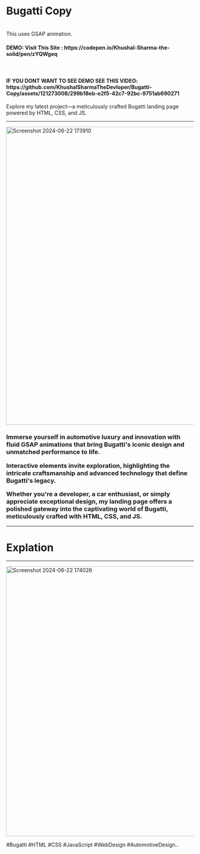 
<h1>Bugatti Copy</h1><br>
This uses GSAP animation.
<h4>DEMO: Visit This Site : https://codepen.io/Khushal-Sharma-the-solid/pen/zYQWgeq </h4>
<br>

<h4>IF YOU DONT WANT TO SEE DEMO SEE THIS VIDEO:
https://github.com/KhushalSharmaTheDevloper/Bugatti-Copy/assets/121273008/299b18eb-e2f5-42c7-92bc-9751ab690271 </h4>

Explore my latest project—a meticulously crafted Bugatti landing page powered by HTML, CSS, and JS.<br>
<hr>
<img width="800" alt="Screenshot 2024-06-22 173910" src="https://github.com/KhushalSharmaTheDevloper/Bugatti-Copy/assets/121273008/6a25ad30-3e34-4b3d-ac44-4dcfa314c989">


<h3>Immerse yourself in automotive luxury and innovation with fluid GSAP animations that bring Bugatti's iconic design and unmatched performance to life.

Interactive elements invite exploration, highlighting the intricate craftsmanship and advanced technology that define Bugatti's legacy.

Whether you're a developer, a car enthusiast, or simply appreciate exceptional design, my landing page offers a polished gateway into the captivating world of Bugatti, meticulously crafted with HTML, CSS, and JS.</h3><hr>


<h1>Explation</h1>
<hr>
<img width="725" alt="Screenshot 2024-06-22 174026" src="https://github.com/KhushalSharmaTheDevloper/Bugatti-Copy/assets/121273008/6e90eba7-baa9-4259-b632-b7affdefaf16">


#Bugatti #HTML #CSS #JavaScript #WebDesign #AutomotiveDesign..














